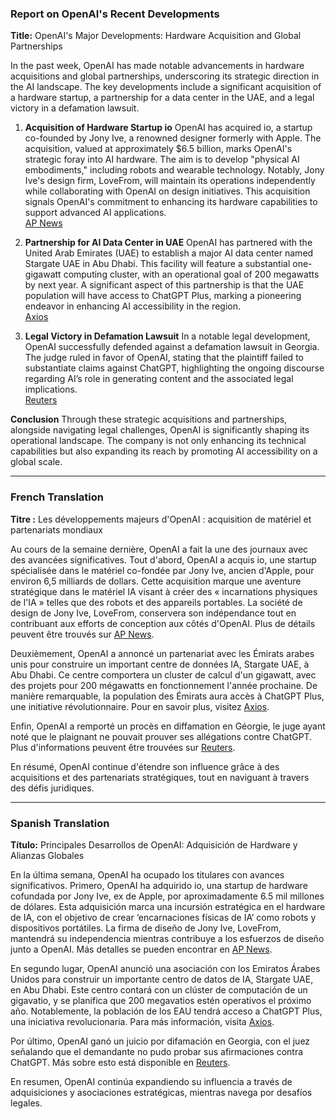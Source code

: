 ### Report on OpenAI's Recent Developments

**Title:** OpenAI's Major Developments: Hardware Acquisition and Global Partnerships

In the past week, OpenAI has made notable advancements in hardware acquisitions and global partnerships, underscoring its strategic direction in the AI landscape. The key developments include a significant acquisition of a hardware startup, a partnership for a data center in the UAE, and a legal victory in a defamation lawsuit.

1. **Acquisition of Hardware Startup io**
   OpenAI has acquired io, a startup co-founded by Jony Ive, a renowned designer formerly with Apple. The acquisition, valued at approximately $6.5 billion, marks OpenAI's strategic foray into AI hardware. The aim is to develop "physical AI embodiments," including robots and wearable technology. Notably, Jony Ive's design firm, LoveFrom, will maintain its operations independently while collaborating with OpenAI on design initiatives. This acquisition signals OpenAI's commitment to enhancing its hardware capabilities to support advanced AI applications.  
   [AP News](https://apnews.com/article/52c72786e54f0ead8b04d037c30d6754?utm_source=openai)

2. **Partnership for AI Data Center in UAE**
   OpenAI has partnered with the United Arab Emirates (UAE) to establish a major AI data center named Stargate UAE in Abu Dhabi. This facility will feature a substantial one-gigawatt computing cluster, with an operational goal of 200 megawatts by next year. A significant aspect of this partnership is that the UAE population will have access to ChatGPT Plus, marking a pioneering endeavor in enhancing AI accessibility in the region.  
   [Axios](https://www.axios.com/2025/05/22/uae-openai-stargate-deal?utm_source=openai)

3. **Legal Victory in Defamation Lawsuit**
   In a notable legal development, OpenAI successfully defended against a defamation lawsuit in Georgia. The judge ruled in favor of OpenAI, stating that the plaintiff failed to substantiate claims against ChatGPT, highlighting the ongoing discourse regarding AI’s role in generating content and the associated legal implications.  
   [Reuters](https://www.reuters.com/legal/litigation/openai-defeats-radio-hosts-lawsuit-over-allegations-invented-by-chatgpt-2025-05-19/?utm_source=openai)

**Conclusion**
Through these strategic acquisitions and partnerships, alongside navigating legal challenges, OpenAI is significantly shaping its operational landscape. The company is not only enhancing its technical capabilities but also expanding its reach by promoting AI accessibility on a global scale.

---

### French Translation

**Titre :** Les développements majeurs d'OpenAI : acquisition de matériel et partenariats mondiaux

Au cours de la semaine dernière, OpenAI a fait la une des journaux avec des avancées significatives. Tout d'abord, OpenAI a acquis io, une startup spécialisée dans le matériel co-fondée par Jony Ive, ancien d'Apple, pour environ 6,5 milliards de dollars. Cette acquisition marque une aventure stratégique dans le matériel IA visant à créer des « incarnations physiques de l'IA » telles que des robots et des appareils portables. La société de design de Jony Ive, LoveFrom, conservera son indépendance tout en contribuant aux efforts de conception aux côtés d'OpenAI. Plus de détails peuvent être trouvés sur [AP News](https://apnews.com/article/52c72786e54f0ead8b04d037c30d6754?utm_source=openai).

Deuxièmement, OpenAI a annoncé un partenariat avec les Émirats arabes unis pour construire un important centre de données IA, Stargate UAE, à Abu Dhabi. Ce centre comportera un cluster de calcul d'un gigawatt, avec des projets pour 200 mégawatts en fonctionnement l'année prochaine. De manière remarquable, la population des Émirats aura accès à ChatGPT Plus, une initiative révolutionnaire. Pour en savoir plus, visitez [Axios](https://www.axios.com/2025/05/22/uae-openai-stargate-deal?utm_source=openai).

Enfin, OpenAI a remporté un procès en diffamation en Géorgie, le juge ayant noté que le plaignant ne pouvait prouver ses allégations contre ChatGPT. Plus d'informations peuvent être trouvées sur [Reuters](https://www.reuters.com/legal/litigation/openai-defeats-radio-hosts-lawsuit-over-allegations-invented-by-chatgpt-2025-05-19/?utm_source=openai).

En résumé, OpenAI continue d'étendre son influence grâce à des acquisitions et des partenariats stratégiques, tout en naviguant à travers des défis juridiques.

---

### Spanish Translation

**Título:** Principales Desarrollos de OpenAI: Adquisición de Hardware y Alianzas Globales

En la última semana, OpenAI ha ocupado los titulares con avances significativos. Primero, OpenAI ha adquirido io, una startup de hardware cofundada por Jony Ive, ex de Apple, por aproximadamente 6.5 mil millones de dólares. Esta adquisición marca una incursión estratégica en el hardware de IA, con el objetivo de crear ‘encarnaciones físicas de IA’ como robots y dispositivos portátiles. La firma de diseño de Jony Ive, LoveFrom, mantendrá su independencia mientras contribuye a los esfuerzos de diseño junto a OpenAI. Más detalles se pueden encontrar en [AP News](https://apnews.com/article/52c72786e54f0ead8b04d037c30d6754?utm_source=openai).

En segundo lugar, OpenAI anunció una asociación con los Emiratos Árabes Unidos para construir un importante centro de datos de IA, Stargate UAE, en Abu Dhabi. Este centro contará con un clúster de computación de un gigavatio, y se planifica que 200 megavatios estén operativos el próximo año. Notablemente, la población de los EAU tendrá acceso a ChatGPT Plus, una iniciativa revolucionaria. Para más información, visita [Axios](https://www.axios.com/2025/05/22/uae-openai-stargate-deal?utm_source=openai).

Por último, OpenAI ganó un juicio por difamación en Georgia, con el juez señalando que el demandante no pudo probar sus afirmaciones contra ChatGPT. Más sobre esto está disponible en [Reuters](https://www.reuters.com/legal/litigation/openai-defeats-radio-hosts-lawsuit-over-allegations-invented-by-chatgpt-2025-05-19/?utm_source=openai).

En resumen, OpenAI continúa expandiendo su influencia a través de adquisiciones y asociaciones estratégicas, mientras navega por desafíos legales.
